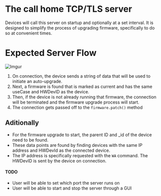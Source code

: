 # **__The call home TCP/TLS server__**
Devices will call this server on startup and optionally at a set interval.
It is designed to simplify the process of upgrading firmware, specifically to do so at convenient times.


# Expected Server Flow
![Imgur](https://i.imgur.com/70rDCU8.png)
1. On connection, the device sends a string of data that will be used to initiate an auto-upgrade.
2. Next, a firmware is found that is marked as current and has the same useCase and HWDevID as the device.
3. Then, if the device is not already running that firmware, the connection will be terminated and the firmware upgrade process will start.
4. The connection gets passed off to the `firmware.patch()` method

## Aditionally
- For the firmware upgrade to start, the parent ID and _id of the device need to be found.
- These data points are found by finding devices with the same IP address and HWDevId as the connected device.
- The IP address is specifically requested with the `WA` command. The HWDevID is sent by the device on connection.



#### TODO
- User will be able to set which port the server runs on
- User will be able to start and stop the server through a GUI
